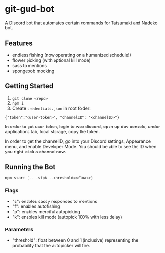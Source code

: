 # git-gud-bot

A Discord bot that automates certain commands for Tatsumaki and Nadeko bot.

## Features
- endless fishing (now operating on a humanized schedule!)
- flower picking (with optional kill mode)
- sass to mentions
- spongebob mocking

## Getting Started
1. `git clone <repo>`
2. `npm i`
3. Create `credentials.json` in root folder:

`{"token":"<user-token>", "channelID": "<channelID>"}`

In order to get user-token, login to web discord, open up dev console, under applications tab, local storage, copy the token.

In order to get the channelID, go into your Discord settings, Appearance menu, and enable Developer Mode. You should be able to see the ID when you right-click a channel now.

## Running the Bot
`npm start [-- -sfpk --threshold=<float>]`

### Flags
- "s": enables sassy responses to mentions
- "f": enables autofishing
- "p": enables merciful autopicking
- "k": enables kill mode (autopick 100% with less delay)

### Parameters
- "threshold": float between 0 and 1 (inclusive) representing the probability that the autopicker will fire.

